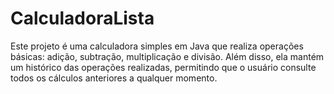 # CalculadoraLista
Este projeto é uma calculadora simples em Java que realiza operações básicas: adição, subtração, multiplicação e divisão. Além disso, ela mantém um histórico das operações realizadas, permitindo que o usuário consulte todos os cálculos anteriores a qualquer momento.
